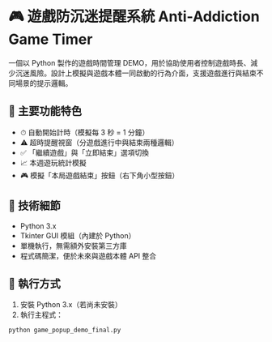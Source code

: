 # 🎮 遊戲防沉迷提醒系統 Anti-Addiction Game Timer

一個以 Python 製作的遊戲時間管理 DEMO，用於協助使用者控制遊戲時長、減少沉迷風險。設計上模擬與遊戲本體一同啟動的行為介面，支援遊戲進行與結束不同場景的提示邏輯。

## 🧠 主要功能特色

- ⏱ 自動開始計時（模擬每 3 秒 = 1 分鐘）
- ⚠️ 超時提醒視窗（分遊戲進行中與結束兩種邏輯）
- ✅ 「繼續遊戲」與「立即結束」選項切換
- 📈 本週遊玩統計模擬
- 🎮 模擬「本局遊戲結束」按鈕（右下角小型按鈕）

## 🔧 技術細節

- Python 3.x
- Tkinter GUI 模組（內建於 Python）
- 單機執行，無需額外安裝第三方庫
- 程式碼簡潔，便於未來與遊戲本體 API 整合

## 🚀 執行方式

1. 安裝 Python 3.x（若尚未安裝）
2. 執行主程式：

```bash
python game_popup_demo_final.py
